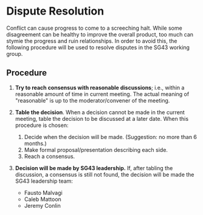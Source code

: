 # Dispute Resolution
Conflict can cause progress to come to a screeching halt. While some disagreement can be healthy to improve the overall product, too much can stymie the progress and ruin relationships. In order to avoid this, the following procedure will be used to resolve disputes in the SG43 working group.

## Procedure
 1. **Try to reach consensus with reasonable discussions**; i.e., within a reasonable amount of time in current meeting. The actual meaning of "reasonable" is up to the moderator/convener of the meeting.

 2. **Table the decision**. When a decision cannot be made in the current meeting, table the decision to be discussed at a later date. When this procedure is chosen:
    1. Decide when the decision will be made. (Suggestion: no more than 6 months.) 
    2. Make formal proposal/presentation describing each side.
    3. Reach a consensus.

 3. **Decision will be made by SG43 leadership.** If, after tabling the discussion, a consensus is still not found, the decision will be made the SG43 leadership team:
    - Fausto Malvagi
    - Caleb Mattoon
    - Jeremy Conlin
